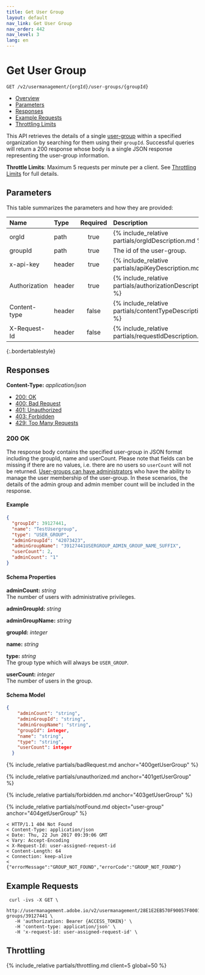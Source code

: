 ```yaml
---
title: Get User Group
layout: default
nav_link: Get User Group
nav_order: 442
nav_level: 3
lang: en
---
```


# <a name="getUserGroup" class="api-ref-title">Get User Group</a>

```
GET /v2/usermanagement/{orgId}/user-groups/{groupId}
```

* [Overview](#intro)
* [Parameters](#parameters)
* [Responses](#responses)
* [Example Requests](#exampleRequests)
* [Throttling Limits](#throttle)

<a name="intro" class="api-ref-subtitle"></a>
This API retrieves the details of a single [user-group](glossary.html#user-group) within a specified organization by searching for them using their `groupId`. Successful queries will return a 200 response whose body is a single JSON response representing the user-group information.

__Throttle Limits__: Maximum 5 requests per minute per a client. See [Throttling Limits](#throttle) for full details.   
## <a name="parameters" class="api-ref-subtitle">Parameters</a>

This table summarizes the parameters and how they are provided:

| Name | Type | Required | Description |
| :--- | :------ | :---: | :------ |
| orgId | path | true | {% include_relative partials/orgIdDescription.md %} |
| groupId | path | true | The id of the user-group. |
| x-api-key | header | true | {% include_relative partials/apiKeyDescription.md %} |
| Authorization | header | true | {% include_relative partials/authorizationDescription.md %} |
| Content-type | header | false | {% include_relative partials/contentTypeDescription.md %} |
| X-Request-Id | header | false | {% include_relative partials/requestIdDescription.md %} |
{:.bordertablestyle}

## <a name="responses" class="api-ref-subtitle">Responses</a>

__Content-Type:__ _application/json_

- [200: OK](#200getUserGroup)
- [400: Bad Request](#400getUserGroup)
- [401: Unauthorized](#401getUserGroup)
- [403: Forbidden](#403getUserGroup)
- [429: Too Many Requests](#throttle)

### <a name="200getUserGroup" class="api-ref-subtitle">200 OK</a>

The response body contains the specified user-group in JSON format including the groupId, name and userCount. Please note that fields can be missing if there are no values, i.e. there are no users so `userCount` will not be returned. [User-groups can have administrators](glossary.html#usergroupAdmin) who have the ability to manage the user membership of the user-group. In these scenarios, the details of the admin group and admin member count will be included in the response. 

#### Example
```json
{
  "groupId": 39127441,
  "name": "TestUsergroup",
  "type": "USER_GROUP",
  "adminGroupId": "42073423",
  "adminGroupName": "39127441USERGROUP_ADMIN_GROUP_NAME_SUFFIX",
  "userCount": 2,
  "adminCount": "1"
}
```

#### Schema Properties

__adminCount:__ _string_  
The number of users with administrative privileges.

__adminGroupId:__ _string_ 

__adminGroupName:__ _string_  

__groupId:__ _integer_  

__name:__ _string_

__type:__ _string_  
The group type which will always be `USER_GROUP`.

__userCount:__ _integer_  
The number of users in the group.

#### Schema Model

```json
{
    "adminCount": "string",
    "adminGroupId": "string",
    "adminGroupName": "string",
    "groupId": integer,
    "name": "string",
    "type": "string",
    "userCount": integer
  }
```

{% include_relative partials/badRequest.md anchor="400getUserGroup" %}

{% include_relative partials/unauthorized.md anchor="401getUserGroup" %}

{% include_relative partials/forbidden.md anchor="403getUserGroup" %}

{% include_relative partials/notFound.md object="user-group" anchor="404getUserGroup" %}

```
< HTTP/1.1 404 Not Found
< Content-Type: application/json
< Date: Thu, 22 Jun 2017 09:39:06 GMT
< Vary: Accept-Encoding
< X-Request-Id: user-assigned-request-id
< Content-Length: 64
< Connection: keep-alive
<
{"errorMessage":"GROUP_NOT_FOUND","errorCode":"GROUP_NOT_FOUND"}
```

## <a name="exampleRequests" class="api-ref-subtitle">Example Requests</a>
```
 curl -ivs -X GET \
   http://usermanagement.adobe.io/v2/usermanagement/28E1E2EB570F90057F000101@AdobeOrg/user-groups/39127441 \
   -H 'authorization: Bearer {ACCESS_TOKEN}' \
   -H 'content-type: application/json' \
   -H 'x-request-id: user-assigned-request-id' \
```

## <a name="throttle" class="api-ref-subtitle">Throttling</a>

{% include_relative partials/throttling.md client=5 global=50 %}